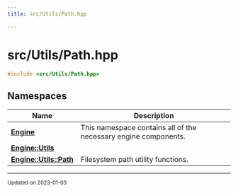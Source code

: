 ```yaml
---
title: src/Utils/Path.hpp

---
```


# src/Utils/Path.hpp




```cpp
#include <src/Utils/Path.hpp>
```

## Namespaces

| Name           | Description    |
| -------------- | -------------- |
| **[Engine](/namespaces/namespaceEngine.md)** | This namespace contains all of the necessary engine components.  |
| **[Engine::Utils](/namespaces/namespaceEngine_1_1Utils.md)** |  |
| **[Engine::Utils::Path](/namespaces/namespaceEngine_1_1Utils_1_1Path.md)** | Filesystem path utility functions.  |






-------------------------------

<sub>Updated on 2023-01-03</sub>
